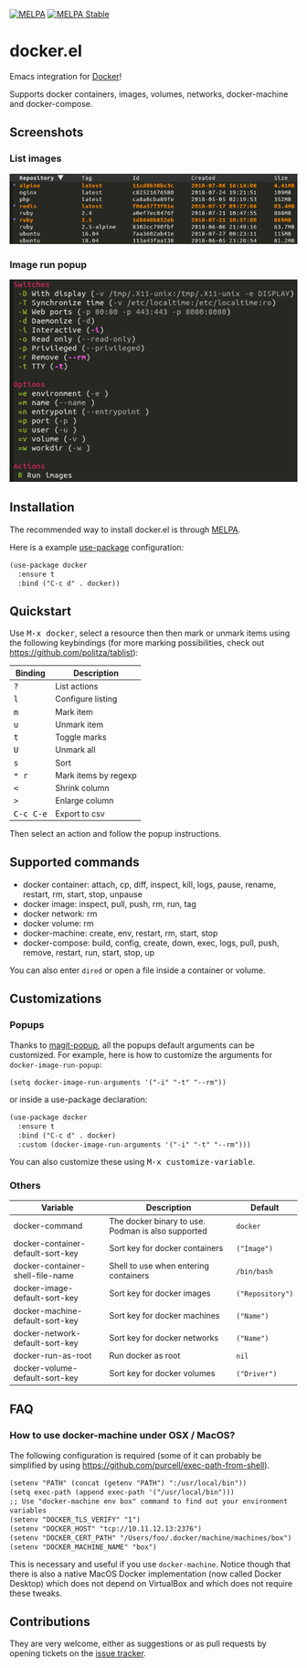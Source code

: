 [![MELPA](http://melpa.org/packages/docker-badge.svg)](http://melpa.org/#/docker)
[![MELPA Stable](http://stable.melpa.org/packages/docker-badge.svg)](http://stable.melpa.org/#/docker)

# docker.el

Emacs integration for [Docker](https://www.docker.com)!

Supports docker containers, images, volumes, networks, docker-machine and docker-compose.

## Screenshots

### List images

![Images list](screenshots/image-ls.png)

### Image run popup

![Image run popup](screenshots/image-run.png)

## Installation

The recommended way to install docker.el is through [MELPA](https://github.com/milkypostman/melpa).

Here is a example [use-package](https://github.com/jwiegley/use-package) configuration:

``` elisp
(use-package docker
  :ensure t
  :bind ("C-c d" . docker))
```

## Quickstart

Use <kbd>M-x docker</kbd>, select a resource then then mark or unmark items using the following keybindings (for more
marking possibilities, check out https://github.com/politza/tablist):

| Binding            | Description          |
|--------------------|----------------------|
| <kbd>?</kbd>       | List actions         |
| <kbd>l</kbd>       | Configure listing    |
| <kbd>m</kbd>       | Mark item            |
| <kbd>u</kbd>       | Unmark item          |
| <kbd>t</kbd>       | Toggle marks         |
| <kbd>U</kbd>       | Unmark all           |
| <kbd>s</kbd>       | Sort                 |
| <kbd>* r</kbd>     | Mark items by regexp |
| <kbd><</kbd>       | Shrink column        |
| <kbd>></kbd>       | Enlarge column       |
| <kbd>C-c C-e</kbd> | Export to csv        |

Then select an action and follow the popup instructions.

## Supported commands

- docker container: attach, cp, diff, inspect, kill, logs, pause, rename, restart, rm, start, stop, unpause
- docker image: inspect, pull, push, rm, run, tag
- docker network: rm
- docker volume: rm
- docker-machine: create, env, restart, rm, start, stop
- docker-compose: build, config, create, down, exec, logs, pull, push, remove, restart, run, start, stop, up

You can also enter `dired` or open a file inside a container or volume.

## Customizations

### Popups

Thanks to [magit-popup](https://github.com/magit/magit-popup), all the popups default arguments can be customized. For
example, here is how to customize the arguments for `docker-image-run-popup`:

``` elisp
(setq docker-image-run-arguments '("-i" "-t" "--rm"))
```

or inside a use-package declaration:

``` elisp
(use-package docker
  :ensure t
  :bind ("C-c d" . docker)
  :custom (docker-image-run-arguments '("-i" "-t" "--rm")))
```

You can also customize these using <kbd>M-x customize-variable</kbd>.

### Others

| Variable                          | Description                           | Default          |
|-----------------------------------|---------------------------------------|------------------|
| docker-command                    | The docker binary to use. Podman is also supported | `docker`         |
| docker-container-default-sort-key | Sort key for docker containers        | `("Image")`      |
| docker-container-shell-file-name  | Shell to use when entering containers | `/bin/bash`      |
| docker-image-default-sort-key     | Sort key for docker images            | `("Repository")` |
| docker-machine-default-sort-key   | Sort key for docker machines          | `("Name")`       |
| docker-network-default-sort-key   | Sort key for docker networks          | `("Name")`       |
| docker-run-as-root                | Run docker as root                    | `nil`            |
| docker-volume-default-sort-key    | Sort key for docker volumes           | `("Driver")`     |

## FAQ

### How to use docker-machine under OSX / MacOS?

The following configuration is required (some of it can probably be simplified by using
https://github.com/purcell/exec-path-from-shell).

``` elisp
(setenv "PATH" (concat (getenv "PATH") ":/usr/local/bin"))
(setq exec-path (append exec-path '("/usr/local/bin")))
;; Use "docker-machine env box" command to find out your environment variables
(setenv "DOCKER_TLS_VERIFY" "1")
(setenv "DOCKER_HOST" "tcp://10.11.12.13:2376")
(setenv "DOCKER_CERT_PATH" "/Users/foo/.docker/machine/machines/box")
(setenv "DOCKER_MACHINE_NAME" "box")
```

This is necessary and useful if you use `docker-machine`.
Notice though that there is also a native MacOS Docker implementation
(now called Docker Desktop)
which does not depend on VirtualBox and which does not require these tweaks.

## Contributions

They are very welcome, either as suggestions or as pull requests by opening tickets
on the [issue tracker](https://github.com/Silex/docker.el/issues).
